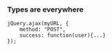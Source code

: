 ### Types are everywhere

```
jQuery.ajax(myURL, {
    method: "POST",
    success: function(user){...}
});
```
